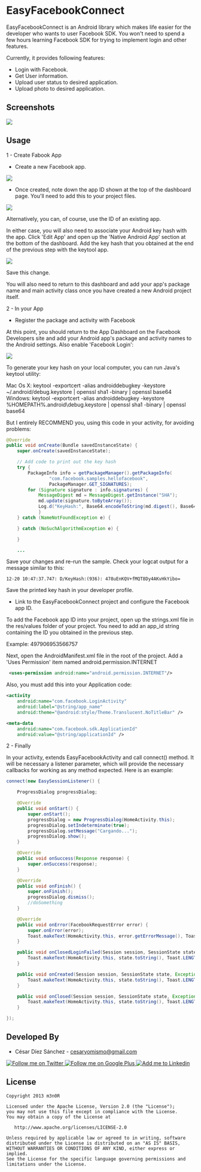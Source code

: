 EasyFacebookConnect
===================

EasyFacebookConnect is an Android library which makes life easier for the developer who wants to user Facebook SDK. You won't need to spend a few hours learning Facebook SDK for trying to implement login and other features.

Currently, it provides following features:

* Login with Facebook.
* Get User information.
* Upload user status to desired application.
* Upload photo to desired application.


Screenshots
-----------

<a>
  <img src="https://github.com/m3n0R/EasyFacebookConnect/blob/master/screen_1.png">
</a>


Usage
-----

1 - Create Fabook App

* Create a new Facebook app.

<a>
  <img src="https://fbcdn-dragon-a.akamaihd.net/cfs-ak-prn1/84994/87/280413158724945-/fbandgs14.png" />
</a>

* Once created, note down the app ID shown at the top of the dashboard page. You'll need to add this to your project files.

<a>
  <img src="https://fbcdn-dragon-a.akamaihd.net/cfs-ak-prn1/85001/10/470612839627677-/fbandgs15.png" />
</a>

Alternatively, you can, of course, use the ID of an existing app.

In either case, you will also need to associate your Android key hash with the app. Click 'Edit App' and open up the 'Native Android App' section at the bottom of the dashboard. Add the key hash that you obtained at the end of the previous step with the keytool app.

<a>
  <img src="https://fbcdn-dragon-a.akamaihd.net/cfs-ak-ash3/676658/827/440884335967686-/Screen%20Shot%202012-10-17%20at%2010.45.03%20PM.png" />
</a>

Save this change.

You will also need to return to this dashboard and add your app's package name and main activity class once you have created a new Android project itself.

2 - In your App

* Register the package and activity with Facebook

At this point, you should return to the App Dashboard on the Facebook Developers site and add your Android app's package and activity names to the Android settings. Also enable 'Facebook Login':

<a>
  <img src="https://fbcdn-dragon-a.akamaihd.net/cfs-ak-ash3/676675/902/343496332413357-/conf.png" />
</a>

To generate your key hash on your local computer, you can run Java's keytool utility:

Mac Os X: keytool -exportcert -alias androiddebugkey -keystore ~/.android/debug.keystore | openssl sha1 -binary | openssl base64
Windows: keytool -exportcert -alias androiddebugkey -keystore %HOMEPATH%\.android\debug.keystore | openssl sha1 -binary | openssl base64

But I entirely RECOMMEND you, using this code in your activity, for avoiding problems:

```java
@Override
public void onCreate(Bundle savedInstanceState) {
    super.onCreate(savedInstanceState);

    // Add code to print out the key hash
    try {
        PackageInfo info = getPackageManager().getPackageInfo(
                "com.facebook.samples.hellofacebook", 
                PackageManager.GET_SIGNATURES);
        for (Signature signature : info.signatures) {
            MessageDigest md = MessageDigest.getInstance("SHA");
            md.update(signature.toByteArray());
            Log.d("KeyHash:", Base64.encodeToString(md.digest(), Base64.DEFAULT));
            }
    } catch (NameNotFoundException e) {

    } catch (NoSuchAlgorithmException e) {

    }

    ...
```
Save your changes and re-run the sample. Check your logcat output for a message similar to this:

```
12-20 10:47:37.747: D/KeyHash:(936): 478uEnKQV+fMQT8Dy4AKvHkYibo=
```
Save the printed key hash in your developer profile.

* Link to the EasyFacebookConnect project and configure the Facebook app ID.

To add the Facebook app ID into your project, open up the strings.xml file in the res/values folder of your project. You need to add an app_id string containing the ID you obtained in the previous step.

Example: <string name="app_id">497906953566757</string>

Next, open the AndroidManifest.xml file in the root of the project. Add a 'Uses Permission' item named android.permission.INTERNET

```xml
 <uses-permission android:name="android.permission.INTERNET"/>
```
Also, you must add this into your Application code:

```xml
<activity
    android:name="com.facebook.LoginActivity"
    android:label="@string/app_name"
    android:theme="@android:style/Theme.Translucent.NoTitleBar" />

<meta-data
    android:name="com.facebook.sdk.ApplicationId"
    android:value="@string/applicationId" />
```

2 - Finally

In your activity, extends EasyFacebookActivity and call connect() method. It will be necessary a listener parameter, which will provide the necessary callbacks for working as any method expected. Here is an example:


```java
connect(new EasySessionListener() {

    ProgressDialog progressDialog;

    @Override
    public void onStart() {
        super.onStart();
        progressDialog = new ProgressDialog(HomeActivity.this);
        progressDialog.setIndeterminate(true);
        progressDialog.setMessage("Cargando...");
        progressDialog.show();
    }

    @Override
    public void onSuccess(Response response) {
        super.onSuccess(response);
    }

    @Override
    public void onFinish() {
        super.onFinish();
        progressDialog.dismiss();
        //doSomething
    }

    @Override
    public void onError(FacebookRequestError error) {
        super.onError(error);
        Toast.makeText(HomeActivity.this, error.getErrorMessage(), Toast.LENGTH_LONG).show();
    }

    public void onClosedLoginFailed(Session session, SessionState state, Exception exception) {
        Toast.makeText(HomeActivity.this, state.toString(), Toast.LENGTH_LONG).show();
    }

    public void onCreated(Session session, SessionState state, Exception exception) {
        Toast.makeText(HomeActivity.this, state.toString(), Toast.LENGTH_LONG).show();
    }

    public void onClosed(Session session, SessionState state, Exception exception) {
        Toast.makeText(HomeActivity.this, state.toString(), Toast.LENGTH_LONG).show();
    }

});
```

Developed By
------------

* César Díez Sánchez - <cesaryomismo@gmail.com>

<a href="https://twitter.com/menorking">
  <img alt="Follow me on Twitter" src="http://imageshack.us/a/img812/3923/smallth.png" />
</a>
<a href="https://plus.google.com/115273462230054581675">
  <img alt="Follow me on Google Plus" src="http://imageshack.us/a/img203/4712/smallg.png" />
</a>
<a href="http://www.linkedin.com/in/cesardiezsanchez">
  <img alt="Add me to Linkedin" src="http://imageshack.us/a/img41/7877/smallld.png" />
</a>


License
-------

```
Copyright 2013 m3n0R

Licensed under the Apache License, Version 2.0 (the "License");
you may not use this file except in compliance with the License.
You may obtain a copy of the License at

   http://www.apache.org/licenses/LICENSE-2.0

Unless required by applicable law or agreed to in writing, software
distributed under the License is distributed on an "AS IS" BASIS,
WITHOUT WARRANTIES OR CONDITIONS OF ANY KIND, either express or implied.
See the License for the specific language governing permissions and
limitations under the License.
```

[1]: https://github.com/m3n0R/EasyFacebookConnect/tree/master/EasyFacebookConnect-Samples





